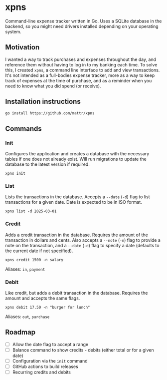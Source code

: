# xpns

Command-line expense tracker written in Go. Uses a SQLite database in the backend, so you might need drivers installed
depending on your operating system.

## Motivation

I wanted a way to track purchases and expenses throughout the day, and reference them without having to log in to my
banking each time. To solve this, I created `xpns`, a command line interface to add and view transactions. It's not 
intended as a full-bodies expense tracker, more as a way to keep track of expenses at the time of purchase, and as a 
reminder when you need to know what you did spend (or receive).

## Installation instructions

```bash
go install https://github.com/mattr/xpns
```

## Commands

### Init

Configures the application and creates a database with the necessary tables if one does not already exist. Will run
migrations to update the database to the latest version if required.

```shell
xpns init
```

### List

Lists the transactions in the database. Accepts a `--date` (`-d`) flag to list transactions for a given date. Date is
expected to be in ISO format.

```shell
xpns list -d 2025-03-01
```

### Credit

Adds a credit transaction in the database. Requires the amount of the transaction in dollars and cents. Also accepts a 
`--note` (`-n`) flag to provide a note on the transaction, and a `--date` (`-d`) flag to specify a date (defaults to the
current date if not specified).

```shell
xpns credit 1500 -n salary
```

Aliases: `in`, `payment`

### Debit

Like credit, but adds a debit transaction in the database. Requires the amount and accepts the same flags.

```shell
xpns debit 17.50 -n "burger for lunch"
```

Aliases: `out`, `purchase`

## Roadmap

- [ ] Allow the date flag to accept a range
- [ ] Balance command to show credits - debits (either total or for a given date)
- [ ] Configuration via the `init` command
- [ ] GitHub actions to build releases
- [ ] Recurring credits and debits

